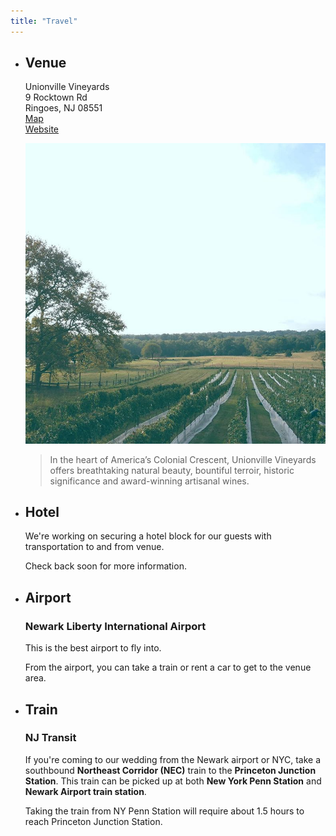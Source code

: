 ```yaml
---
title: "Travel"
---
```

* ## Venue ##

   Unionville Vineyards  
   9 Rocktown Rd  
   Ringoes, NJ 08551  
   <a href="https://goo.gl/maps/RsYQhQ7h11MaPMZH8" target="\_blank" rel="nofollow" title="Unionville Vineyards Map">Map</a>  
   <a href="https://unionvillevineyards.com/" target="\_blank" rel="nofollow" title="Unionville Vineyards">Website</a>  

   <div class="layout--img-w-quote">

   ![Unionville Vineyards](../images/unionville.jpg)

   > In the heart of America’s Colonial Crescent, Unionville Vineyards offers breathtaking natural beauty, bountiful terroir, historic significance and award-winning artisanal wines.

   </div>

* ## Hotel ##

   We're working on securing a hotel block for our guests with transportation to and from venue.

   Check back soon for more information.

* ## Airport ##

   ### Newark Liberty International Airport ###

   This is the best airport to fly into.

   From the airport, you can take a train or rent a car to get to the venue area.

* ## Train ##

   ### NJ Transit ###

   If you're coming to our wedding from the Newark airport or NYC, take a southbound __Northeast Corridor (NEC)__ train to the __Princeton Junction Station__. This train can be picked up at both __New York Penn Station__ and __Newark Airport train station__.

   Taking the train from NY Penn Station will require about 1.5 hours to reach Princeton Junction Station.
